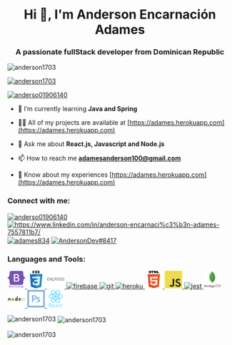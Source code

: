 
<h1 align="center">Hi 👋, I'm Anderson Encarnación Adames</h1>
<h3 align="center">A passionate fullStack developer from Dominican Republic</h3>

<p align="left"> <img src="https://komarev.com/ghpvc/?username=anderson1703&label=Profile%20views&color=0e75b6&style=flat" alt="anderson1703" /> </p>

<p align="left"> <a href="https://github.com/ryo-ma/github-profile-trophy"><img src="https://github-profile-trophy.vercel.app/?username=anderson1703" alt="anderson1703" /></a> </p>

<p align="left"> <a href="https://twitter.com/anderso01906140" target="blank"><img src="https://img.shields.io/twitter/follow/anderso01906140?logo=twitter&style=for-the-badge" alt="anderso01906140" /></a> </p>

- 🌱 I’m currently learning **Java and Spring**

- 👨‍💻 All of my projects are available at [https://adames.herokuapp.com](https://adames.herokuapp.com)

- 💬 Ask me about **React.js, Javascript and Node.js**

- 📫 How to reach me **adamesanderson100@gmail.com**

- 📄 Know about my experiences [https://adames.herokuapp.com](https://adames.herokuapp.com)

<h3 align="left">Connect with me:</h3>
<p align="left">
<a href="https://twitter.com/anderso01906140" target="blank"><img align="center" src="https://raw.githubusercontent.com/rahuldkjain/github-profile-readme-generator/master/src/images/icons/Social/twitter.svg" alt="anderso01906140" height="30" width="40" /></a>
<a href="https://linkedin.com/in/https://www.linkedin.com/in/anderson-encarnaci%c3%b3n-adames-7557811b7/" target="blank"><img align="center" src="https://raw.githubusercontent.com/rahuldkjain/github-profile-readme-generator/master/src/images/icons/Social/linked-in-alt.svg" alt="https://www.linkedin.com/in/anderson-encarnaci%c3%b3n-adames-7557811b7/" height="30" width="40" /></a>
<a href="https://instagram.com/adames834" target="blank"><img align="center" src="https://raw.githubusercontent.com/rahuldkjain/github-profile-readme-generator/master/src/images/icons/Social/instagram.svg" alt="adames834" height="30" width="40" /></a>
<a href="https://discord.gg/AndersonDev#8417" target="blank"><img align="center" src="https://raw.githubusercontent.com/rahuldkjain/github-profile-readme-generator/master/src/images/icons/Social/discord.svg" alt="AndersonDev#8417" height="30" width="40" /></a>
</p>

<h3 align="left">Languages and Tools:</h3>
<p align="left"> <a href="https://getbootstrap.com" target="_blank" rel="noreferrer"> <img src="https://raw.githubusercontent.com/devicons/devicon/master/icons/bootstrap/bootstrap-plain-wordmark.svg" alt="bootstrap" width="40" height="40"/> </a> <a href="https://www.w3schools.com/css/" target="_blank" rel="noreferrer"> <img src="https://raw.githubusercontent.com/devicons/devicon/master/icons/css3/css3-original-wordmark.svg" alt="css3" width="40" height="40"/> </a> <a href="https://expressjs.com" target="_blank" rel="noreferrer"> <img src="https://raw.githubusercontent.com/devicons/devicon/master/icons/express/express-original-wordmark.svg" alt="express" width="40" height="40"/> </a> <a href="https://firebase.google.com/" target="_blank" rel="noreferrer"> <img src="https://www.vectorlogo.zone/logos/firebase/firebase-icon.svg" alt="firebase" width="40" height="40"/> </a> <a href="https://git-scm.com/" target="_blank" rel="noreferrer"> <img src="https://www.vectorlogo.zone/logos/git-scm/git-scm-icon.svg" alt="git" width="40" height="40"/> </a> <a href="https://heroku.com" target="_blank" rel="noreferrer"> <img src="https://www.vectorlogo.zone/logos/heroku/heroku-icon.svg" alt="heroku" width="40" height="40"/> </a> <a href="https://www.w3.org/html/" target="_blank" rel="noreferrer"> <img src="https://raw.githubusercontent.com/devicons/devicon/master/icons/html5/html5-original-wordmark.svg" alt="html5" width="40" height="40"/> </a> <a href="https://developer.mozilla.org/en-US/docs/Web/JavaScript" target="_blank" rel="noreferrer"> <img src="https://raw.githubusercontent.com/devicons/devicon/master/icons/javascript/javascript-original.svg" alt="javascript" width="40" height="40"/> </a> <a href="https://jestjs.io" target="_blank" rel="noreferrer"> <img src="https://www.vectorlogo.zone/logos/jestjsio/jestjsio-icon.svg" alt="jest" width="40" height="40"/> </a> <a href="https://www.mongodb.com/" target="_blank" rel="noreferrer"> <img src="https://raw.githubusercontent.com/devicons/devicon/master/icons/mongodb/mongodb-original-wordmark.svg" alt="mongodb" width="40" height="40"/> </a> <a href="https://nodejs.org" target="_blank" rel="noreferrer"> <img src="https://raw.githubusercontent.com/devicons/devicon/master/icons/nodejs/nodejs-original-wordmark.svg" alt="nodejs" width="40" height="40"/> </a> <a href="https://www.photoshop.com/en" target="_blank" rel="noreferrer"> <img src="https://raw.githubusercontent.com/devicons/devicon/master/icons/photoshop/photoshop-line.svg" alt="photoshop" width="40" height="40"/> </a> <a href="https://reactjs.org/" target="_blank" rel="noreferrer"> <img src="https://raw.githubusercontent.com/devicons/devicon/master/icons/react/react-original-wordmark.svg" alt="react" width="40" height="40"/> </a> </p>

<p><img align="left" src="https://github-readme-stats.vercel.app/api/top-langs?username=anderson1703&show_icons=true&locale=en&layout=compact" alt="anderson1703" /></p>

<p>&nbsp;<img align="center" src="https://github-readme-stats.vercel.app/api?username=anderson1703&show_icons=true&locale=en" alt="anderson1703" /></p>

<p><img align="center" src="https://github-readme-streak-stats.herokuapp.com/?user=anderson1703&" alt="anderson1703" /></p>
